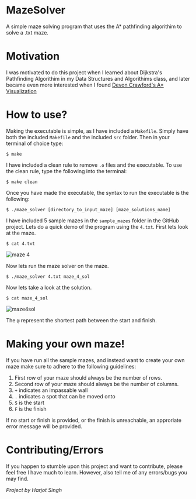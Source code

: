 # MazeSolver
A simple maze solving program that uses the A* pathfinding algorithim to solve a .txt maze.

# Motivation
I was motivated to do this project when I learned about Dijkstra's Pathfinding Algorithim in my Data Structures and Algorithims class, and later became even more interested when I found [Devon Crawford's A* Visualization](https://youtu.be/1-YPj5Vt0oQ)

# How to use?
Making the executable is simple, as I have included a `Makefile`. Simply have both the included `Makefile` and the included `src` folder. Then in your terminal of choice type:

`$ make`

I have included a clean rule to remove `.o` files and the executable. To use the clean rule, type the following into the terminal:

`$ make clean`

Once you have made the executable, the syntax to run the executable is the following:

`$ ./maze_solver [directory_to_input_maze] [maze_solutions_name]`

I have included 5 sample mazes in the `sample_mazes` folder in the GitHub project. Lets do a quick demo of the program using the `4.txt`. First lets look at the maze.

`$ cat 4.txt`

![maze 4](https://i.imgur.com/gO5hRw0.jpg)

Now lets run the maze solver on the maze. 

`$ ./maze_solver 4.txt maze_4_sol`

Now lets take a look at the solution.

`$ cat maze_4_sol`

![maze4sol](https://i.imgur.com/gNIOPN2.jpg)

The `@` represent the shortest path between the start and finish.

# Making your own maze!
If you have run all the sample mazes, and instead want to create your own maze make sure to adhere to the following guidelines:

1. First row of your maze should always be the number of rows.
2. Second row of your maze should always be the number of columns.
3. `+` indicates an impassable wall
4. `.` indicates a spot that can be moved onto
5. `S` is the start
6. `F` is the finish

If no start or finish is provided, or the finish is unreachable, an approriate error message will be provided.

# Contributing/Errors
If you happen to stumble upon this project and want to contribute, please feel free I have much to learn. However, also tell me of any errors/bugs you may find.

*Project by Harjot Singh*

